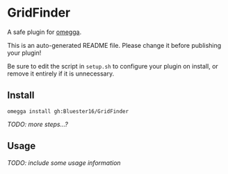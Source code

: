 <!--

When uploading your plugin to github/gitlab
start your repo name with "omegga-"

example: https://github.com/Bluester16/omegga-GridFinder

Your plugin will be installed via omegga install gh:Bluester16/GridFinder

-->

# GridFinder

A safe plugin for [omegga](https://github.com/brickadia-community/omegga).

This is an auto-generated README file. Please change it before publishing your plugin!

Be sure to edit the script in `setup.sh` to configure your plugin on install, or
remove it entirely if it is unnecessary.

## Install

`omegga install gh:Bluester16/GridFinder`

_TODO: more steps...?_

## Usage

_TODO: include some usage information_
